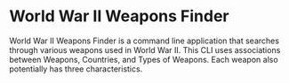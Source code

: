 # World War II Weapons Finder

World War II Weapons Finder is a command line application that searches through various weapons used in World War II. This CLI uses associations between Weapons, Countries, and Types of Weapons. Each weapon also potentially has three characteristics. 
